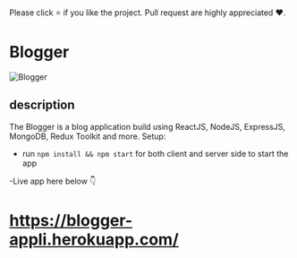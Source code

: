 Please click ⭐ if you like the project. Pull request are highly appreciated ❤️.

# Blogger

![Blogger](https://i.ibb.co/myKfx3t/Screenshot-2022-09-18-at-20-56-37.png)

## description

The Blogger is a blog application build using ReactJS, NodeJS, ExpressJS, MongoDB, Redux Toolkit and more.
Setup:

- run `npm install && npm start` for both client and server side to start the app

-Live app here below 👇

# https://blogger-appli.herokuapp.com/
